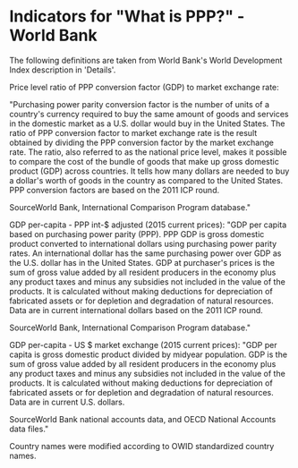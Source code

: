 # Indicators for "What is PPP?"  - World Bank

The following definitions are taken from World Bank's World Development Index description in 'Details'.

Price level ratio of PPP conversion factor (GDP) to market exchange rate:

"Purchasing power parity conversion factor is the number of units of a country's currency required to buy the same amount of goods and services in the domestic market as a U.S. dollar would buy in the United States. The ratio of PPP conversion factor to market exchange rate is the result obtained by dividing the PPP conversion factor by the market exchange rate. The ratio, also referred to as the national price level, makes it possible to compare the cost of the bundle of goods that make up gross domestic product (GDP) across countries. It tells how many dollars are needed to buy a dollar's worth of goods in the country as compared to the United States. PPP conversion factors are based on the 2011 ICP round.

SourceWorld Bank, International Comparison Program database."

GDP per-capita - PPP int-$ adjusted (2015 current prices): "GDP per capita based on purchasing power parity (PPP). PPP GDP is gross domestic product converted to international dollars using purchasing power parity rates. An international dollar has the same purchasing power over GDP as the U.S. dollar has in the United States. GDP at purchaser's prices is the sum of gross value added by all resident producers in the economy plus any product taxes and minus any subsidies not included in the value of the products. It is calculated without making deductions for depreciation of fabricated assets or for depletion and degradation of natural resources. Data are in current international dollars based on the 2011 ICP round.

SourceWorld Bank, International Comparison Program database."

GDP per-capita - US $ market exchange (2015 current prices): "GDP per capita is gross domestic product divided by midyear population. GDP is the sum of gross value added by all resident producers in the economy plus any product taxes and minus any subsidies not included in the value of the products. It is calculated without making deductions for depreciation of fabricated assets or for depletion and degradation of natural resources. Data are in current U.S. dollars.

SourceWorld Bank national accounts data, and OECD National Accounts data files."

Country names were modified according to OWID standardized country names.